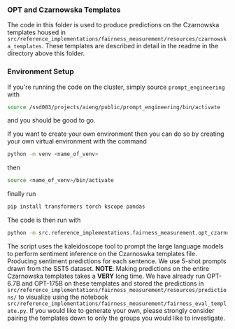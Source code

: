### OPT and Czarnowska Templates

The code in this folder is used to produce predictions on the Czarnowska templates housed in `src/reference_implementations/fairness_measurement/resources/czarnowska_templates`. These templates are described in detail in the readme in the directory above this folder.

### Environment Setup

If you're running the code on the cluster, simply source `prompt_engineering` with
```bash
source /ssd003/projects/aieng/public/prompt_engineering/bin/activate
```
and you should be good to go.

If you want to create your own environment then you can do so by creating your own virtual environment with the command
```bash
python -m venv <name_of_venv>
```
then
```bash
source <name_of_venv>/bin/activate
```
finally run
```bash
pip install transformers torch kscope pandas
```

The code is then run with
```bash
python -m src.reference_implementations.fairness_measurement.opt_czarnoska_analysis.opt_fairness_eval
```
The script uses the kaleidoscope tool to prompt the large language models to perform sentiment inference on the Czarnoswka templates file. Producing sentiment predictions for each sentence. We use 5-shot prompts drawn from the SST5 dataset.
__NOTE__: Making predictions on the entire Czarnowska templates takes a __VERY__ long time. We have already run OPT-6.7B and OPT-175B on these templates and stored the predictions in `src/reference_implementations/fairness_measurement/resources/predictions/` to visualize using the notebook `src/reference_implementations/fairness_measurement/fairness_eval_template.py`. If you would like to generate your own, please strongly consider pairing the templates down to only the groups you would like to investigate.
